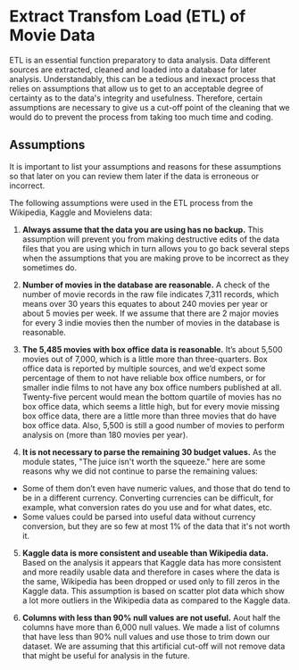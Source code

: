 # Extract Transfom Load (ETL) of Movie Data

ETL is an essential function preparatory to data analysis. Data different sources are extracted, cleaned and loaded into a database for later analysis. Understandably, this can be a tedious and inexact process that relies on assumptions that allow us to get to an acceptable degree of certainty as to the data's integrity and usefulness. Therefore, certain assumptions are necessary to give us a cut-off point of the cleaning that we would do to prevent the process from taking too much time and coding. 

## Assumptions

It is important to list your assumptions and reasons for these assumptions so that later on you can review them later if the data is erroneous or incorrect.

The following assumptions were used in the ETL process from the Wikipedia, Kaggle and Movielens data:

1. __Always assume that the data you are using has no backup.__ This assumption will prevent you from making destructive edits of the data files that you are using which in turn allows you to go back several steps when the assumptions that you are making prove to be incorrect as they sometimes do.

2. __Number of movies in the database are reasonable.__ A check of the number of movie records in the raw file indicates 7,311 records, which means over 30 years this equates to about 240 movies per year or about 5 movies per week. If we assume that there are 2 major movies for every 3 indie movies then the number of movies in the database is reasonable.

3. __The 5,485 movies with box office data is reasonable.__ It’s about 5,500 movies out of 7,000, which is a little more than three-quarters. Box office data is reported by multiple sources, and we’d expect some percentage of them to not have reliable box office numbers, or for smaller indie films to not have any box office numbers published at all. Twenty-five percent would mean the bottom quartile of movies has no box office data, which seems a little high, but for every movie missing box office data, there are a little more than three movies that do have box office data. Also, 5,500 is still a good number of movies to perform analysis on (more than 180 movies per year).

4. __It is not necessary to parse the remaining 30 budget values.__ As the module states, "The juice isn't worth the squeeze." here are some reasons why we did not continue to parse the remaining values:
  - Some of them don’t even have numeric values, and those that do tend to be in a different currency. Converting currencies can be difficult, for example, what conversion rates do you use and for what dates, etc.
  - Some values could be parsed into useful data without currency conversion, but they are so few at most 1% of the data that it's not worth it.
  
5. __Kaggle data is more consistent and useable than Wikipedia data.__ Based on the analysis it appears that Kaggle data has more consistent and more readily usable data and therefore in cases where the data is the same, Wikipedia has been dropped or used only to fill zeros in the Kaggle data. This assumption is based on scatter plot data which show a lot more outliers in the Wikipedia data as compared to the Kaggle data. 

6. __Columns with less than 90% null values are not useful.__ Aout half the columns have more than 6,000 null values. We made a list of columns that have less than 90% null values and use those to trim down our dataset. We are assuming that this artificial cut-off will not remove data that might be useful for analysis in the future.
 

